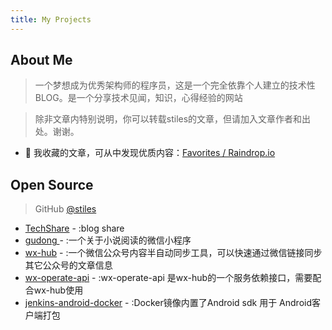```yaml
---
title: My Projects
---
```


## About Me

> 一个梦想成为优秀架构师的程序员，这是一个完全依靠个人建立的技术性BLOG。是一个分享技术见闻，知识，心得经验的网站

> 除非文章内特别说明，你可以转载stiles的文章，但请加入文章作者和出处。谢谢。

<!-- - 🐦 我的 Twitter，分享效率方法 🪄、优质文章 📑、编程知识 🎹、实用工具 🛠️：[stiles](https://twitter.com/stiles) -->
- 📘 我收藏的文章，可从中发现优质内容：[Favorites / Raindrop.io](https://raindrop.io/stiles/-24376480)

<!-- ## Hello World

> 打开计算机编程这扇大门。

*   -->

## Open Source

> GitHub [@stiles](https://github.com/stilesTech)

- [TechShare](https://github.com/stilesTech/TechShare) - :blog share
- [gudong ](https://github.com/stilesTech/gudong) - :一个关于小说阅读的微信小程序
- [wx-hub](https://github.com/stilesTech/wx-hub) - :一个微信公众号内容半自动同步工具，可以快速通过微信链接同步其它公众号的文章信息
- [wx-operate-api](https://github.com/stilesTech/wx-operate-api) - :wx-operate-api 是wx-hub的一个服务依赖接口，需要配合wx-hub使用
- [jenkins-android-docker](https://github.com/stilesTech/Jenkins-Android-Docker) - :Docker镜像内置了Android sdk 用于 Android客户端打包
